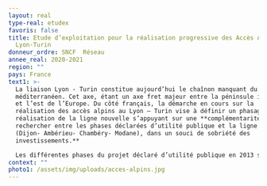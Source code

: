 ```yaml
---
layout: real
type-real: etudex
favoris: false
title: Etude d’exploitation pour la réalisation progressive des Accès Alpins de
  Lyon-Turin
donneur_ordre: SNCF  Réseau
annee_real: 2020-2021
region: ""
pays: France
text1: >-
  La liaison Lyon - Turin constitue aujourd’hui le chaînon manquant du corridor
  méditerranéen. Cet axe, étant un axe fret majeur entre la péninsule ibérique
  et l’est de l’Europe. Du côté français, la démarche en cours sur la
  réalisation des accès alpins au Lyon – Turin vise à définir un phasage de
  réalisation de la ligne nouvelle s’appuyant sur une **complémentarité à
  rechercher entre les phases déclarées d’utilité publique et la ligne existante
  (Dijon- Ambérieu- Chambéry- Modane), dans un souci de sobriété des
  investissements.**

  Les différentes phases du projet déclaré d’utilité publique en 2013 sont à réinterroger. L’objectif est dans un premier temps de pro**poser des aménagements sur l’axe Dijon-Modane** pour améliorer ou renforcer les dessertes et être en mesure de transporter 10 millions de tonnes de marchandises (deux sens confondus) entre la France et l’Italie à l’ouverture du tunnel de base (horizon 2030). Cet objectif est porté à **15 millions de tonnes** avec la mise en service progressive des Accès Alpins. L’objectif de l’étude est d’évaluer différents scénarios long terme, puis de définir les aménagements nécessaires à court et moyen terme. Il s’agit de **définir des trajectoires pour chacun des scénarios.**
context: ""
photo1: /assets/img/uploads/acces-alpins.jpg
---
```

